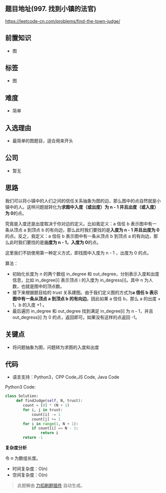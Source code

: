 ## 题目地址(997. 找到小镇的法官)

https://leetcode-cn.com/problems/find-the-town-judge/

## 前置知识

- 图

## 标签

- 图

## 难度

- 简单

## 入选理由

- 最简单的图题目，适合用来开头

## 公司

- 暂无

## 思路

我们可以将小镇中的人们之间的信任关系抽象为图的边，那么图中的点自然就是小镇中的人。这样问题就转化为**求图中入度（或出度）为 n - 1 并且出度（或入度）为 0**的点。

究竟是入度还是出度取决于你对边的定义。比如我定义：a 信任 b 表示图中有一条从顶点 a 到顶点 b 的有向边，那么此时我们要找的是**入度为 n - 1 并且出度为 0**的点。反之，我定义：a 信任 b 表示图中有一条从顶点 b 到顶点 a 的有向边，那么此时我们要找的是**出度为 n - 1，入度为 0**的点。

这里我们不妨使用第一种定义方式，即找图中入度为 n - 1 ，出度为 0 的点。

算法：

- 初始化长度为 n 的两个数组 in_degree 和 out_degree，分别表示入度和出度信息，比如 in_degree[i] 表示顶点 i 的入度为 in_degress[i]。其中 n 为人数，也就是图中的顶点数。
- 接下来根据题目给的 trust 关系建图。由于我们定义图的方式为**a 信任 b 表示图中有一条从顶点 a 到顶点 b 的有向边**。因此如果 a 信任 b，那么 a 的出度 + 1，b 的入度 +1 。
- 最后遍历 in_degree 和 out_degree 找到满足 in_degree[i] 为 n - 1，并且 out_degress[i] 为 0 的点，返回即可。如果没有这样的点返回 -1。

## 关键点

- 将问题抽象为图，问题转为求图的入度和出度

## 代码

- 语言支持：Python3，CPP Code,JS Code, Java Code

Python3 Code:

```python
class Solution:
     def findJudge(self, N, trust):
        count = [0] * (N + 1)
        for i, j in trust:
            count[i] -= 1
            count[j] += 1
        for i in range(1, N + 1):
            if count[i] == N - 1:
                return i
        return -1
```

**复杂度分析**

令 n 为数组长度。

- 时间复杂度：O(n)
- 空间复杂度：O(n)

> 此题解由 [力扣刷题插件](https://leetcode-pp.github.io/leetcode-cheat/?tab=solution-template) 自动生成。
